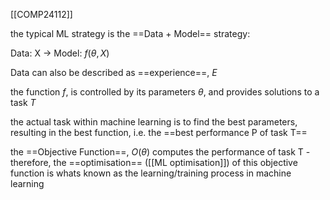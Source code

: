 [[COMP24112]]

the typical ML strategy is the ==Data + Model== strategy:

Data: X $\rightarrow$ Model: $f(\theta,X)$

Data can also be described as ==experience==, $E$

the function $f$, is controlled by its parameters $\theta$, and provides solutions to a task $T$

the actual task within machine learning is to find the best parameters, resulting in the best function, i.e. the ==best performance P of task T==

the ==Objective Function==, $O(\theta)$ computes the performance of task T - therefore, the ==optimisation== ([[ML optimisation]]) of this objective function is whats known as the learning/training process in machine learning